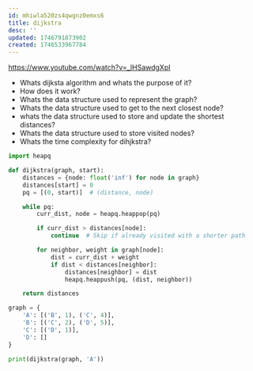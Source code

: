 ```yaml
---
id: mhiwla520zs4qwgnz0emxs6
title: dijkstra
desc: ''
updated: 1746791873902
created: 1746533967784
---
```


https://www.youtube.com/watch?v=_lHSawdgXpI

- Whats dijksta algorithm and whats the purpose of it?
- How does it work?
- Whats the data structure used to represent the graph?
- Whats the data structure used to get to the next closest node?
- whats the data structure used to store and update the shortest distances?
- Whats the data structure used to store visited nodes?
- Whats the time complexity for dihjkstra?

```python
import heapq

def dijkstra(graph, start):
    distances = {node: float('inf') for node in graph}
    distances[start] = 0
    pq = [(0, start)]  # (distance, node)

    while pq:
        curr_dist, node = heapq.heappop(pq)

        if curr_dist > distances[node]:
            continue  # Skip if already visited with a shorter path

        for neighbor, weight in graph[node]:
            dist = curr_dist + weight
            if dist < distances[neighbor]:
                distances[neighbor] = dist
                heapq.heappush(pq, (dist, neighbor))

    return distances

graph = {
    'A': [('B', 1), ('C', 4)],
    'B': [('C', 2), ('D', 5)],
    'C': [('D', 1)],
    'D': []
}

print(dijkstra(graph, 'A'))